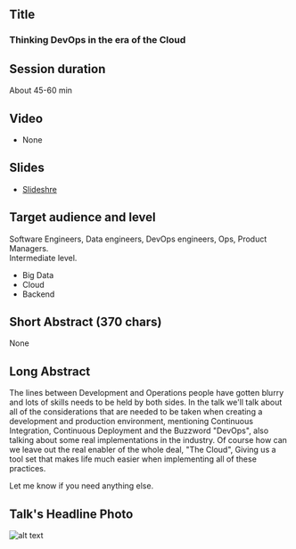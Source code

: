 ## Title
### Thinking DevOps in the era of the Cloud

## Session duration

About 45-60 min

## Video

- None

## Slides

- [Slideshre](https://www.slideshare.net/demibenari/thinking-devops-in-the-era-of-the-cloud-demi-benari) 

## Target audience and level

Software Engineers, Data engineers, DevOps engineers, Ops, Product Managers.  
Intermediate level.

- Big Data
- Cloud
- Backend

## Short Abstract (370 chars)

None

## Long Abstract

The lines between Development and Operations people have gotten blurry and lots of skills needs to be held by both sides.
In the talk we'll talk about all of the considerations that are needed to be taken when creating a development and production environment, mentioning Continuous Integration, Continuous Deployment and the Buzzword "DevOps", also talking about some real implementations in the industry.
Of course how can we leave out the real enabler of the whole deal, 
"The Cloud", Giving us a tool set that makes life much easier when implementing all of these practices.

Let me know if you need anything else.

## Talk's Headline Photo

![alt text]( "None")

